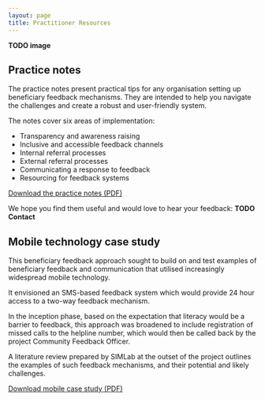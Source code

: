 ```yaml
---
layout: page
title: Practitioner Resources
---
```


**TODO image**

## Practice notes
The practice notes present practical tips for any organisation setting up beneficiary feedback mechanisms. They are intended to help you navigate the challenges and create a robust and user-friendly system.

The notes cover six areas of implementation:

* 	Transparency and awareness raising
* 	Inclusive and accessible feedback channels
* 	Internal referral processes
* 	External referral processes
* 	Communicating a response to feedback
* 	Resourcing for feedback systems

[Download the practice notes (PDF)](http://cdn.worldvision.org.uk/files/1114/6857/4326/PRACTICE_NOTES_July2016.pdf)

We hope you find them useful and would love to hear your feedback:
**TODO Contact**

## Mobile technology case study

This beneficiary feedback approach sought to build on and test examples of beneficiary feedback and communication that utilised increasingly widespread mobile technology.

It envisioned an SMS-based feedback system which would provide 24 hour access to a two-way feedback mechanism.

In the inception phase, based on the expectation that literacy would be a barrier to feedback, this approach was broadened to include registration of missed calls to the helpline number, which would then be called back by the project Community Feedback Officer.

A literature review prepared by SIMLab at the outset of the project outlines the examples of such feedback mechanisms, and their potential and likely challenges.

[Download mobile case study (PDF)](http://cdn.worldvision.org.uk/files/3514/6056/3545/SIMLab1.pdf)
